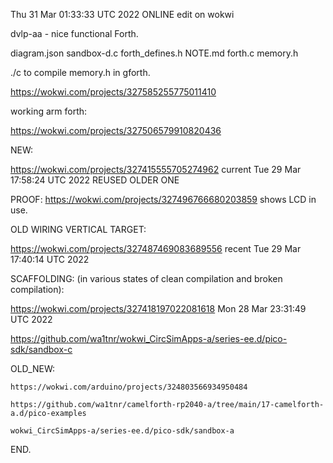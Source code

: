 Thu 31 Mar 01:33:33 UTC 2022  ONLINE edit on wokwi

dvlp-aa  -  nice  functional  Forth.

diagram.json   sandbox-d.c   forth_defines.h
NOTE.md        forth.c       memory.h

./c to compile memory.h in gforth.
  
  https://wokwi.com/projects/327585255775011410


  working arm forth:

  https://wokwi.com/projects/327506579910820436

  NEW:

  https://wokwi.com/projects/327415555705274962  current Tue 29 Mar 17:58:24 UTC 2022  REUSED OLDER ONE

  PROOF:
  https://wokwi.com/projects/327496766680203859  shows LCD in use.

  OLD WIRING VERTICAL TARGET:

  https://wokwi.com/projects/327487469083689556  recent  Tue 29 Mar 17:40:14 UTC 2022

  SCAFFOLDING:  (in various states of clean compilation and broken compilation):
  
  https://wokwi.com/projects/327418197022081618    Mon 28 Mar 23:31:49 UTC 2022

  https://github.com/wa1tnr/wokwi_CircSimApps-a/series-ee.d/pico-sdk/sandbox-c

  OLD_NEW:

    https://wokwi.com/arduino/projects/324803566934950484

    https://github.com/wa1tnr/camelforth-rp2040-a/tree/main/17-camelforth-a.d/pico-examples

    wokwi_CircSimApps-a/series-ee.d/pico-sdk/sandbox-a

END.
